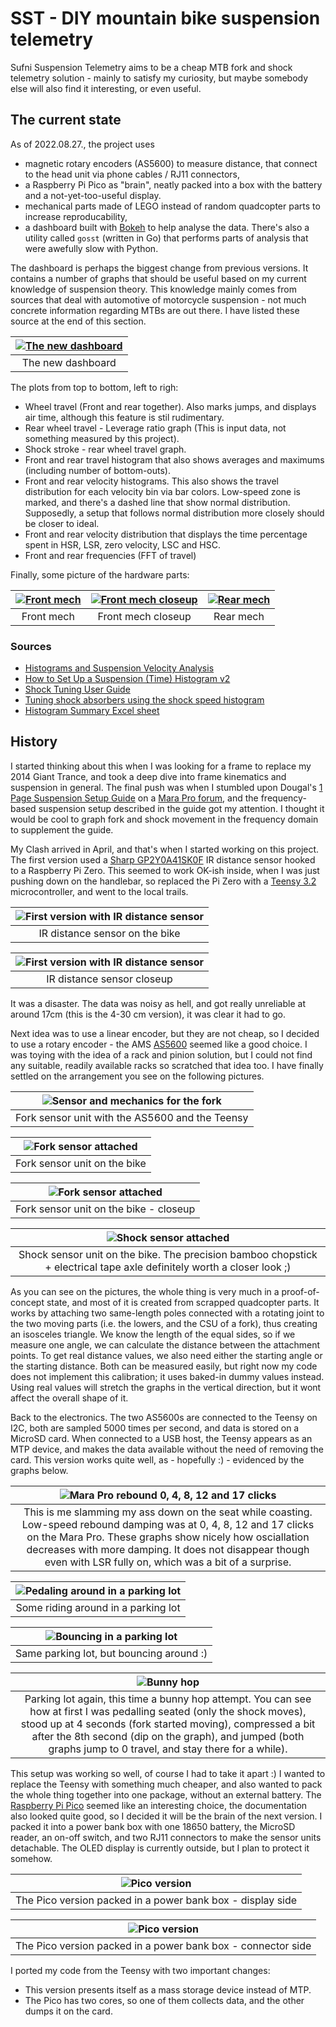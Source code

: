 # SST - DIY mountain bike suspension telemetry

Sufni Suspension Telemetry aims to be a cheap MTB fork and shock telemetry solution - mainly to satisfy my curiosity, but maybe somebody else will also find it interesting, or even useful.

## The current state 

As of 2022.08.27., the project uses

 - magnetic rotary encoders (AS5600) to measure distance, that connect to the head unit via phone cables / RJ11 connectors,
 - a Raspberry Pi Pico as "brain", neatly packed into a box with the battery and a not-yet-too-useful display.
 - mechanical parts made of LEGO instead of random quadcopter parts to increase reproducability,
 - a dashboard built with [Bokeh](http://bokeh.org/) to help analyse the data. There's also a utility called `gosst` (written in Go) that performs parts of analysis that were awefully slow with Python.

The dashboard is perhaps the biggest change from previous versions. It contains a number of graphs that should be useful based on my current knowledge of suspension theory. This knowledge mainly comes from sources that deal with automotive of motorcycle suspension - not much concrete information regarding MTBs are out there. I have listed these source at the end of this section.

|[![The new dashboard](pics/kiserdo.png)](pics/kiserdo.png)|
|:--:|
|The new dashboard|

The plots from top to bottom, left to righ:

 - Wheel travel (Front and rear together). Also marks jumps, and displays air time, although this feature is stil rudimentary.
 - Rear wheel travel - Leverage ratio graph (This is input data, not something measured by this project).
 - Shock stroke - rear wheel travel graph.
 - Front and rear travel histogram that also shows averages and maximums (including number of bottom-outs).
 - Front and rear velocity histograms. This also shows the travel distribution for each velocity bin via bar colors. Low-speed zone is marked, and there's a dashed line that show normal distribution. Supposedly, a setup that follows normal distribution more closely should be closer to ideal.
 - Front and rear velocity distribution that displays the time percentage spent in HSR, LSR, zero velocity, LSC and HSC.
 - Front and rear frequencies (FFT of travel)

Finally, some picture of the hardware parts:

|[![Front mech](pics/lego_front.jpg)](pics/lego_front.jpg)|[![Front mech closeup](pics/lego_front_closeup.jpg)](pics/lego_front_closeup.jpg)|[![Rear mech](pics/lego_rear.jpg)](pics/lego_rear.jpg)|
|:--:|:--:|:--:|
|Front mech|Front mech closeup|Rear mech|

### Sources

 - [Histograms and Suspension Velocity Analysis](https://www.datamc.org/data-acquisition/suspension-data-analysis/histograms-and-suspension-velocity-analysis/)
 - [How to Set Up a Suspension (Time) Histogram v2](https://pdfcoffee.com/how-to-set-up-a-suspension-time-histogram-v2-pdf-free.html)
 - [Shock Tuning User Guide](https://s100.iracing.com/wp-content/uploads/2021/08/Shock-Tuning-User-Guide.pdf)
 - [Tuning shock absorbers using the shock speed histogram](http://fsae.scripts.mit.edu/motorhead/images/4/4d/Shockspeedarticle.doc)
 - [Histogram Summary Excel sheet](https://www.datamc.org/wp-content/uploads/2019/01/suspension_histograms_v1.0.xlsx)

## History

 I started thinking about this when I was looking for a frame to replace my 2014 Giant Trance, and took a deep dive into frame kinematics and suspension in general. The final push was when I stumbled upon Dougal's [1 Page Suspension Setup Guide](http://www.shockcraft.co.nz/media/wysiwyg/shockcraft_1_page_suspension_setup_guide_v0.pdf) on a [Mara Pro forum](https://www.mtbr.com/threads/manitou-mara-pro.1126919), and the frequency-based suspension setup described in the guide got my attention. I thought it would be cool to graph fork and shock movement in the frequency domain to supplement the guide.

My Clash arrived in April, and that's when I started working on this project. The first version used a [Sharp GP2Y0A41SK0F](https://www.pololu.com/product/2464) IR distance sensor hooked to a Raspberry Pi Zero. This seemed to work OK-ish inside, when I was just pushing down on the handlebar, so replaced the Pi Zero with a [Teensy 3.2](https://www.pjrc.com/store/teensy32.html) microcontroller, and went to the local trails.

|![First version with IR distance sensor](pics/ir.jpg)|
|:--:|
|IR distance sensor on the bike|

|![First version with IR distance sensor](pics/ir-closeup.jpg)|
|:--:|
|IR distance sensor closeup|

It was a disaster. The data was noisy as hell, and got really unreliable at around 17cm (this is the 4-30 cm version), it was clear it had to go.

Next idea was to use a linear encoder, but they are not cheap, so I decided to use a rotary encoder - the AMS [AS5600](https://ams.com/en/as5600#:~:text=The%20AS5600%20is%20an%20easy,diametric%20magnetized%20on%2Daxis%20magnet.) seemed like a good choice. I was toying with the idea of a rack and pinion solution, but I could not find any suitable, readily available racks so scratched that idea too. I have finally settled on the arrangement you see on the following pictures.

|![Sensor and mechanics for the fork](pics/fork-sensor.jpg)|
|:--:|
|Fork sensor unit with the AS5600 and the Teensy|

|![Fork sensor attached](pics/fork.jpg)|
|:--:|
|Fork sensor unit on the bike|

|![Fork sensor attached](pics/fork-zoom.jpg)|
|:--:|
|Fork sensor unit on the bike - closeup|

|![Shock sensor attached](pics/shock.jpg)|
|:--:|
|Shock sensor unit on the bike. The precision bamboo chopstick + electrical tape axle definitely worth a closer look ;) |

As you can see on the pictures, the whole thing is very much in a proof-of-concept state, and most of it is created from scrapped quadcopter parts. It works by attaching two same-length poles connected with a rotating joint to the two moving parts (i.e. the lowers, and the CSU of a fork), thus creating an isosceles triangle. We know the length of the equal sides, so if we measure one angle, we can calculate the distance between the attachment points. To get real distance values, we also need either the starting angle or the starting distance. Both can be measured easily, but right now my code does not implement this calibration; it uses baked-in dummy values instead. Using real values will stretch the graphs in the vertical direction, but it wont affect the overall shape of it.

Back to the electronics. The two AS5600s are connected to the Teensy on I2C, both are sampled 5000 times per second, and data is stored on a MicroSD card. When connected to a USB host, the Teensy appears as an MTP device, and makes the data available without the need of removing the card. This version works quite well, as - hopefully :) - evidenced by the graphs below.

|![Mara Pro rebound 0, 4, 8, 12 and 17 clicks](pics/MaraPro-rebound.png)|
|:--:|
|This is me slamming my ass down on the seat while coasting. Low-speed rebound damping was at 0, 4, 8, 12 and 17 clicks on the Mara Pro. These graphs show nicely how osciallation decreases with more damping. It does not disappear though even with LSR fully on, which was a bit of a surprise.|

|![Pedaling around in a parking lot](pics/general.png)|
|:--:|
|Some riding around in a parking lot|

|![Bouncing in a parking lot](pics/bounce.png)|
|:--:|
|Same parking lot, but bouncing around :)|

|![Bunny hop](pics/bunny.png)|
|:--:|
|Parking lot again, this time a bunny hop attempt. You can see how at first I was pedalling seated (only the shock moves), stood up at 4 seconds (fork started moving), compressed a bit after the 8th second (dip on the graph), and jumped (both graphs jump to 0 travel, and stay there for a while).|

This setup was working so well, of course I had to take it apart :) I wanted to replace the Teensy with something much cheaper, and also wanted to pack the whole thing together into one package, without an external battery. The [Raspberry Pi Pico](https://www.raspberrypi.com/documentation/microcontrollers/raspberry-pi-pico.html) seemed like an interesting choice, the documentation also looked quite good, so I decided it will be the brain of the next version. I packed it into a power bank box with one 18650 battery, the MicroSD reader, an on-off switch, and two RJ11 connectors to make the sensor units detachable. The OLED display is currently outside, but I plan to protect it somehow.

|![Pico version](pics/sst-pico_1.jpg)|
|:--:|
|The Pico version packed in a power bank box - display side|

|![Pico version](pics/sst-pico_2.jpg)|
|:--:|
|The Pico version packed in a power bank box - connector side|

I ported my code from the Teensy with two important changes:

 - This version presents itself as a mass storage device instead of MTP.
 - The Pico has two cores, so one of them collects data, and the other dumps it on the card.
